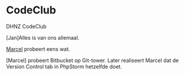 # CodeClub
DHNZ CodeClub

[Jan]Alles is van ons allemaal.

[Marcel](http://www.doehetnietzelf.org) probeert eens wat.

[Marcel] probeert Bitbucket op Git-tower. Later realiseert Marcel dat de Version Control tab in PhpStorm hetzelfde doet.